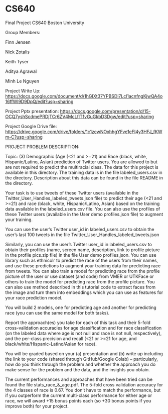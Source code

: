 # CS640

Final Project CS640 Boston University

Group Members:

  Finn Jensen
  
  Nick Zotalis
  
  Keith Tyser
  
  Aditya Agrawal
  
  Minh Le Nguyen

Project Write Up: https://docs.google.com/document/d/1hGIXt37YPBSDi7Lcl1acnfngKjwQA4o16ffWl9D9DpQ/edit?usp=sharing

Project Pptx presentation: https://docs.google.com/presentation/d/15-OCQ7yshScdmePRDjTCr6ZV4McLflT1vGuGkbD3Dgw/edit?usp=sharing

Project Google Drive file: https://drive.google.com/drive/folders/1c1zewNOxhhgYFve1eFI4y3HFJ_fKWm-C?usp=sharing

 
PROJECT PROBLEM DESCRIPTION: 

Topic:
(3)	Demographic (Age (<21 and >=21) and Race (black, white, Hispanic/Latino, Asian) prediction of Twitter users. You are allowed to but are not required to predict the multiracial class. The data for this project is available in this directory. The training data is in the file labeled_users.csv in the directory. Description about this data can be found in the file README in the directory. 

Your task is to use tweets of these Twitter users (available in the Twitter_User_Handles_labeled_tweets.json file) to predict their age (<21 and >=21) and race (black, white, Hispanic/Latino, Asian) based on the training data available in the labeled_users.csv file. You can also use the profiles of these Twitter users (available in the User demo profiles.json file) to augment your training. 

You can use the user’s Twitter user_id in labeled_users.csv to obtain the user’s last 100 tweets in the file Twitter_User_Handles_labeled_tweets.json 

Similarly, you can use the user’s Twitter user_id in labeled_users.csv to obtain their profiles (name, screen name, description, link to profile picture in the profile pics.zip file) in the file User demo profiles.json. You can use library such as ethnicolr to predict the race of the users from their names, and use these predictions to augment your training data for predicting race from tweets. You can also train a model for predicting race from the profile picture of the user or use dataset (and code) from VMER or UTKFace or others to train the model for predicting race from the profile picture. You can also use method described in this tutorial code to extract faces from the image and turn them into embeddings which you can use as features for your race prediction model. 

You will build 2 models, one for predicting age and another for predicting race (you can use the same model for both tasks). 

Report the approach(es) you take for each of this task and their 5-fold cross-validation accuracies for age classification and for race classification (on the labeled data where age is not null and race is not null, respectively), and the per-class precision and recall (<21 or >=21 for age, and black/white/Hispanic-Latino/Asian for race). 

You will be graded based on your (a) presentation and (b) write up including the link to your code (shared through GitHub/Google Colab) – particularly, how do you think through the problem and whether the approach you do make sense for the problem and the data, and the insights you obtain. 

The current performances and approaches that have been tried can be found the file stats_race_&_age.pdf. The 5-fold cross validation accuracy for the 4 classes of race is 0.67. You don’t have to match the performance, but if you outperform the current multi-class performance for either age or race, we will award +15 bonus points each (so +30 bonus points if you improve both) for your project. 
